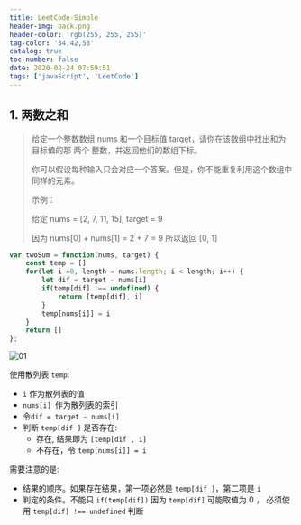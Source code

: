```yaml
---
title: LeetCode-Simple
header-img: back.png
header-color: 'rgb(255, 255, 255)'
tag-color: '34,42,53'
catalog: true
toc-number: false
date: 2020-02-24 07:59:51
tags: ['javaScript', 'LeetCode']
---
```


## 1. 两数之和

> 给定一个整数数组 nums 和一个目标值 target，请你在该数组中找出和为目标值的那 两个 整数，并返回他们的数组下标。
>
> 你可以假设每种输入只会对应一个答案。但是，你不能重复利用这个数组中同样的元素。
>
> 示例：
>
> 给定 nums = [2, 7, 11, 15], target = 9
>
> 因为 nums[0] + nums[1] = 2 + 7 = 9
> 所以返回 [0, 1]

```js
var twoSum = function(nums, target) {
    const temp = []
    for(let i =0, length = nums.length; i < length; i++) {
        let dif = target - nums[i]
        if(temp[dif] !== undefined) {
            return [temp[dif], i]
        }
        temp[nums[i]] = i
    }
    return []
};
```

![01](01.png)

使用散列表 `temp`:

- `i` 作为散列表的值
- `nums[i] `作为散列表的索引
- 令`dif = target - nums[i]`
- 判断 `temp[dif ]` 是否存在:
  - 存在, 结果即为 `[temp[dif , i]`
  - 不存在，令 `temp[nums[i]] = i`

需要注意的是:

- 结果的顺序。如果存在结果，第一项必然是 `temp[dif ]`，第二项是 `i`
- 判定的条件。不能只 `if(temp[dif])` 因为 `temp[dif]` 可能取值为 0 ， 必须使用 `temp[dif] !== undefined` 判断